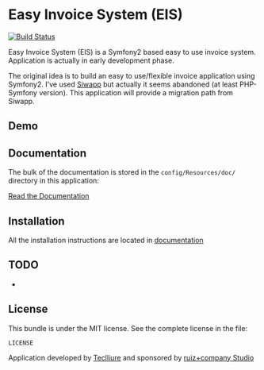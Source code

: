 Easy Invoice System (EIS)
===================

[![Build Status](https://travis-ci.org/teclliure/eis.png)](https://travis-ci.org/teclliure/eis)

Easy Invoice System (EIS) is a Symfony2 based easy to use invoice system.
Application is actually in early development phase.

The original idea is to build an easy to use/flexible invoice application
using Symfony2. I've used [Siwapp](http://www.siwapp.org/) but actually
it seems abandoned (at least PHP-Symfony version). This application will
provide a migration path from Siwapp.


Demo
----



Documentation
-------------

The bulk of the documentation is stored in the `config/Resources/doc/`
directory in this application:

[Read the Documentation](https://github.com/teclliure/eis/blob/master/config/Resources/doc/index.md)

Installation
------------

All the installation instructions are located in [documentation](https://github.com/teclliure/eis/blob/master/config/Resources/doc/install.md)

TODO
----
- 

License
------
This bundle is under the MIT license. See the complete license in the file:

    LICENSE

Application developed by [Teclliure][1] and sponsored by [ruiz+company Studio][2]

[1]: http://www.teclliure.net/
[2]: http://www.ruizcompany.com/